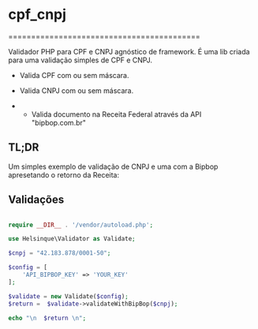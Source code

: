 # cpf_cnpj
==========================================

Validador PHP para CPF e CNPJ agnóstico de framework. É uma lib criada para uma validação simples de CPF e CNPJ.

- Valida CPF com ou sem máscara.
- Valida CNPJ com ou sem máscara.

- * Valida documento na Receita Federal através da API "bipbop.com.br"

## TL;DR 

Um simples exemplo de validação de CNPJ e uma com a Bipbop apresetando o retorno da Receita:

## Validações

```php

require __DIR__ . '/vendor/autoload.php';

use Helsinque\Validator as Validate;

$cnpj = "42.183.878/0001-50";

$config = [
	'API_BIPBOP_KEY' => 'YOUR_KEY'
];

$validate = new Validate($config);
$return =  $validate->validateWithBipBop($cnpj);

echo "\n  $return \n";

```
